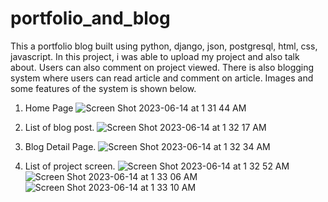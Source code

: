 # portfolio_and_blog
This a portfolio blog built using python, django, json, postgresql, html, css, javascript. In this project, i was able to upload my project and also talk about. Users can also comment on project viewed.
There is also blogging system where users can read article and comment on article. Images and some features of the system is shown below.

1. Home Page
![Screen Shot 2023-06-14 at 1 31 44 AM](https://github.com/michealdayo64/portfolio_and_blog/assets/55289122/77a99b24-4a40-4523-ab77-e3ce0dcc5a2a)

2. List of blog post.
 ![Screen Shot 2023-06-14 at 1 32 17 AM](https://github.com/michealdayo64/portfolio_and_blog/assets/55289122/17c1ac82-f69d-43bd-915b-331b953c0e32)

3. Blog Detail Page.
  ![Screen Shot 2023-06-14 at 1 32 34 AM](https://github.com/michealdayo64/portfolio_and_blog/assets/55289122/0a9a755e-f721-437c-8bfc-f11a6cbeead8)

4. List of project screen.
 ![Screen Shot 2023-06-14 at 1 32 52 AM](https://github.com/michealdayo64/portfolio_and_blog/assets/55289122/3b3cb92a-500b-4fbb-8cbc-859afa0e4862)
![Screen Shot 2023-06-14 at 1 33 06 AM](https://github.com/michealdayo64/portfolio_and_blog/assets/55289122/2d4de129-b7d9-41db-83a5-a4bea16d013b)
![Screen Shot 2023-06-14 at 1 33 10 AM](https://github.com/michealdayo64/portfolio_and_blog/assets/55289122/cd8417f9-c381-4cc5-b0ff-c83970f1203a)
